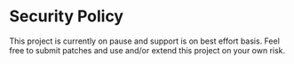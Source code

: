 # Security Policy

This project is currently on pause and support is on best effort basis. Feel free to submit patches and use and/or extend this project on your own risk.
